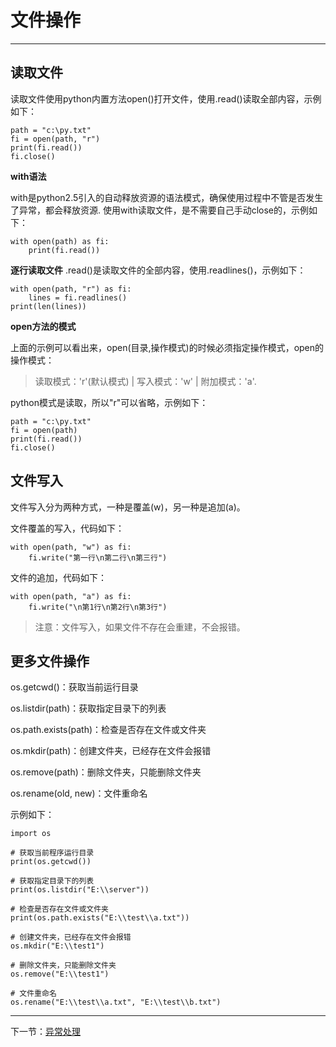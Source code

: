 # 文件操作 #

----------
## 读取文件 ##
读取文件使用python内置方法open()打开文件，使用.read()读取全部内容，示例如下：
```
path = "c:\py.txt"
fi = open(path, "r")
print(fi.read())
fi.close()
```

**with语法**

with是python2.5引入的自动释放资源的语法模式，确保使用过程中不管是否发生了异常，都会释放资源.
使用with读取文件，是不需要自己手动close的，示例如下：
```
with open(path) as fi:
    print(fi.read())
```

**逐行读取文件**
.read()是读取文件的全部内容，使用.readlines()，示例如下：
```
with open(path, "r") as fi:
    lines = fi.readlines()
print(len(lines))
```

**open方法的模式**

上面的示例可以看出来，open(目录,操作模式)的时候必须指定操作模式，open的操作模式：
> 读取模式：'r'(默认模式) | 写入模式：'w' | 附加模式：'a'.

python模式是读取，所以"r"可以省略，示例如下：
```
path = "c:\py.txt"
fi = open(path)
print(fi.read())
fi.close()
```

## 文件写入 ##

文件写入分为两种方式，一种是覆盖(w)，另一种是追加(a)。

文件覆盖的写入，代码如下：
```
with open(path, "w") as fi:
    fi.write("第一行\n第二行\n第三行")
```

文件的追加，代码如下：
```
with open(path, "a") as fi:
    fi.write("\n第1行\n第2行\n第3行")
```
> 注意：文件写入，如果文件不存在会重建，不会报错。

## 更多文件操作 ##

os.getcwd()：获取当前运行目录

os.listdir(path)：获取指定目录下的列表

os.path.exists(path)：检查是否存在文件或文件夹

os.mkdir(path)：创建文件夹，已经存在文件会报错

os.remove(path)：删除文件夹，只能删除文件夹

os.rename(old, new)：文件重命名

示例如下：
```
import os

# 获取当前程序运行目录
print(os.getcwd())

# 获取指定目录下的列表
print(os.listdir("E:\\server"))

# 检查是否存在文件或文件夹
print(os.path.exists("E:\\test\\a.txt"))

# 创建文件夹，已经存在文件会报错
os.mkdir("E:\\test1")

# 删除文件夹，只能删除文件夹
os.remove("E:\\test1")

# 文件重命名
os.rename("E:\\test\\a.txt", "E:\\test\\b.txt")

```



----------

下一节：[异常处理](异常处理.md)